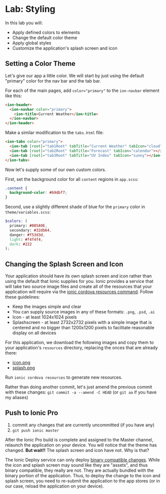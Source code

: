 # Lab: Styling

In this lab you will:

* Apply defined colors to elements
* Change the default color theme
* Apply global styles
* Customize the application's splash screen and icon


## Setting a Color Theme

Let's give our app a little color. We will start by just using the default "primary" color for the nav bar and the tab bar.

For each of the main pages, add `color="primary"` to the `ion-navbar` element like this:

```html
<ion-header>
  <ion-navbar color="primary">
    <ion-title>Current Weather</ion-title>
  </ion-navbar>
</ion-header>
```

Make a similar modification to the `tabs.html` file:

```html
<ion-tabs color="primary">
  <ion-tab [root]="tab1Root" tabTitle="Current Weather" tabIcon="cloud"></ion-tab>
  <ion-tab [root]="tab2Root" tabTitle="Forecast" tabIcon="calendar"></ion-tab>
  <ion-tab [root]="tab3Root" tabTitle="UV Index" tabIcon="sunny"></ion-tab>
</ion-tabs>
```

Now let's supply some of our own custom colors.

First, set the background color for all `content` regions in `app.scss`:

```scss
.content {
  background-color: #b9dbf7;
}
```

Second, use a slightly different shade of blue for the `primary` color in `theme/variables.scss`:

```scss
$colors: (
  primary: #085A9E,
  secondary: #32db64,
  danger: #f53d3d,
  light: #f4f4f4,
  dark: #222
);
```

## Changing the Splash Screen and Icon

Your application should have its own splash screen and icon rather than using the default that Ionic supplies for you. Ionic provides a service that will take two source image files and create all of the resources that your application will require via the <a href="https://ionicframework.com/docs/cli/cordova/resources/" target="_blank">ionic cordova resources command</a>. Follow these guidelines:

* Keep the images simple and clear
* You can supply source images in any of these formats: `.png`, `.psd`, `.ai`
* Icon - at least 1024x1024 pixels
* Splashscreen - at least 2732x2732 pixels with a simple image that is centered and no bigger than 1200x1200 pixels to facilitate reasonable display on all devices

For this application, we download the following images and copy them to your application's `resources` directory, replacing the onces that are already there:

* <a download href="/assets/images/icon.png">icon.png</a>
* <a download href="/assets/images/splash.png">splash.png</a>

Run `ionic cordova resources` to generate new resources.

Rather than doing another commit, let's just amend the previous commit with these changes: `git commit -a --amend -C HEAD` (or `git aa` if you have my aliases)

## Push to Ionic Pro

1. commit any changes that are currently uncommitted (if you have any)
1. `git push ionic master`


After the Ionic Pro build is complete and assigned to the Master channel, relaunch the application on your device. You will notice that the theme has changed. **But wait!!** The splash screen and icon have not. Why is that?

The Ionic Deploy service can only deploy <a href="https://ionic.zendesk.com/hc/en-us/articles/360002243614-What-Are-Binary-Compatible-Changes-" target="_blank">binary compatible changes</a>. While the icon and splash screen may sound like they are "assets", and thus binary compatible, they really are not. They are actually bundled with the binary portion of the application. Thus, to deploy the change to the icon and splash screen, you need to re-submit the application to the app stores (or in our case, reload the application on your device).